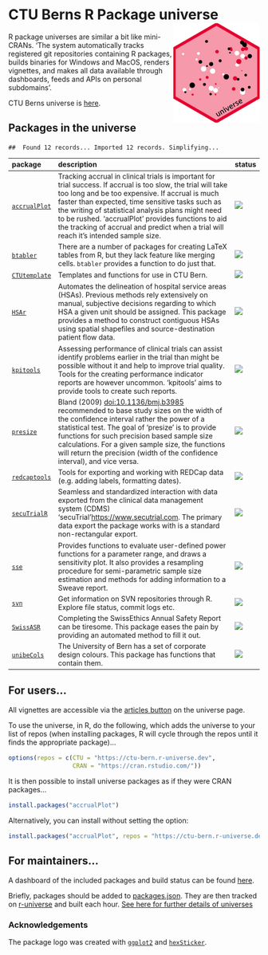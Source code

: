 
# CTU Berns R Package universe <a href="https://ctu-bern.r-universe.dev/"><img src='logo.png' align="right" height="200"></a>

R package universes are similar a bit like mini-CRANs. ‘The system
automatically tracks registered git repositories containing R packages,
builds binaries for Windows and MacOS, renders vignettes, and makes all
data available through dashboards, feeds and APIs on personal
subdomains’.

CTU Berns universe is [here](https://ctu-bern.r-universe.dev).

## Packages in the universe

    ##  Found 12 records... Imported 12 records. Simplifying...

| package                                                                      | description                                                                                                                                                                                                                                                                                                                                                                                                            | status                                                  |
|:-----------------------------------------------------------------------------|:-----------------------------------------------------------------------------------------------------------------------------------------------------------------------------------------------------------------------------------------------------------------------------------------------------------------------------------------------------------------------------------------------------------------------|:--------------------------------------------------------|
| [`accrualPlot`](https://github.com/CTU-Bern/accrualPlot)                     | Tracking accrual in clinical trials is important for trial success. If accrual is too slow, the trial will take too long and be too expensive. If accrual is much faster than expected, time sensitive tasks such as the writing of statistical analysis plans might need to be rushed. ‘accrualPlot’ provides functions to aid the tracking of accrual and predict when a trial will reach it’s intended sample size. | ![](https://ctu-bern.r-universe.dev/badges/accrualPlot) |
| [`btabler`](https://github.com/CTU-Bern/btabler)                             | There are a number of packages for creating LaTeX tables from R, but they lack feature like merging cells. `btabler` provides a function to do just that.                                                                                                                                                                                                                                                              | ![](https://ctu-bern.r-universe.dev/badges/btabler)     |
| [`CTUtemplate`](https://github.com/CTU-Bern/CTUtemplate)                     | Templates and functions for use in CTU Bern.                                                                                                                                                                                                                                                                                                                                                                           | ![](https://ctu-bern.r-universe.dev/badges/CTUtemplate) |
| [`HSAr`](https://github.com/aghaynes/HSAr)                                   | Automates the delineation of hospital service areas (HSAs). Previous methods rely extensively on manual, subjective decisions regarding to which HSA a given unit should be assigned. This package provides a method to construct contiguous HSAs using spatial shapefiles and source-destination patient flow data.                                                                                                   | ![](https://ctu-bern.r-universe.dev/badges/HSAr)        |
| [`kpitools`](https://github.com/CTU-Bern/kpitools)                           | Assessing performance of clinical trials can assist identify problems earlier in the trial than might be possible without it and help to improve trial quality. Tools for the creating performance indicator reports are however uncommon. ‘kpitools’ aims to provide tools to create such reports.                                                                                                                    | ![](https://ctu-bern.r-universe.dev/badges/kpitools)    |
| [`presize`](https://github.com/CTU-Bern/presize)                             | Bland (2009) <doi:10.1136/bmj.b3985> recommended to base study sizes on the width of the confidence interval rather the power of a statistical test. The goal of ‘presize’ is to provide functions for such precision based sample size calculations. For a given sample size, the functions will return the precision (width of the confidence interval), and vice versa.                                             | ![](https://ctu-bern.r-universe.dev/badges/presize)     |
| [`redcaptools`](https://github.com/CTU-Bern/redcaptools)                     | Tools for exporting and working with REDCap data (e.g. adding labels, formatting dates).                                                                                                                                                                                                                                                                                                                               | ![](https://ctu-bern.r-universe.dev/badges/redcaptools) |
| [`secuTrialR`](https://github.com/SwissClinicalTrialOrganisation/secuTrialR) | Seamless and standardized interaction with data exported from the clinical data management system (CDMS) ‘secuTrial’<https://www.secutrial.com>. The primary data export the package works with is a standard non-rectangular export.                                                                                                                                                                                  | ![](https://ctu-bern.r-universe.dev/badges/secuTrialR)  |
| [`sse`](https://github.com/thofab/sse)                                       | Provides functions to evaluate user-defined power functions for a parameter range, and draws a sensitivity plot. It also provides a resampling procedure for semi-parametric sample size estimation and methods for adding information to a Sweave report.                                                                                                                                                             | ![](https://ctu-bern.r-universe.dev/badges/sse)         |
| [`svn`](https://github.com/CTU-Bern/svn)                                     | Get information on SVN repositories through R. Explore file status, commit logs etc.                                                                                                                                                                                                                                                                                                                                   | ![](https://ctu-bern.r-universe.dev/badges/svn)         |
| [`SwissASR`](https://github.com/CTU-Bern/SwissASR)                           | Completing the SwissEthics Annual Safety Report can be tiresome. This package eases the pain by providing an automated method to fill it out.                                                                                                                                                                                                                                                                          | ![](https://ctu-bern.r-universe.dev/badges/SwissASR)    |
| [`unibeCols`](https://github.com/CTU-Bern/unibeCols)                         | The University of Bern has a set of corporate design colours. This package has functions that contain them.                                                                                                                                                                                                                                                                                                            | ![](https://ctu-bern.r-universe.dev/badges/unibeCols)   |

## For users…

All vignettes are accessible via the [articles
button](https://ctu-bern.r-universe.dev/ui#articles) on the universe
page.

To use the universe, in R, do the following, which adds the universe to
your list of repos (when installing packages, R will cycle through the
repos until it finds the appropriate package)…

``` r
options(repos = c(CTU = "https://ctu-bern.r-universe.dev",
                  CRAN = "https://cran.rstudio.com/"))
```

It is then possible to install universe packages as if they were CRAN
packages…

``` r
install.packages("accrualPlot")
```

Alternatively, you can install without setting the option:

``` r
install.packages("accrualPlot", repos = "https://ctu-bern.r-universe.dev")
```

## For maintainers…

A dashboard of the included packages and build status can be found
[here](https://ctu-bern.r-universe.dev/ui#builds).

Briefly, packages should be added to [packages.json](packages.json).
They are then tracked on
[r-universe](https://github.com/r-universe/ctu-bern) and built each
hour. [See here for further details of
universes](https://ropensci.org/blog/2021/06/22/setup-runiverse/)

### Acknowledgements

The package logo was created with
[`ggplot2`](https://ggplot2.tidyverse.org/) and
[`hexSticker`](https://github.com/GuangchuangYu/hexSticker).
